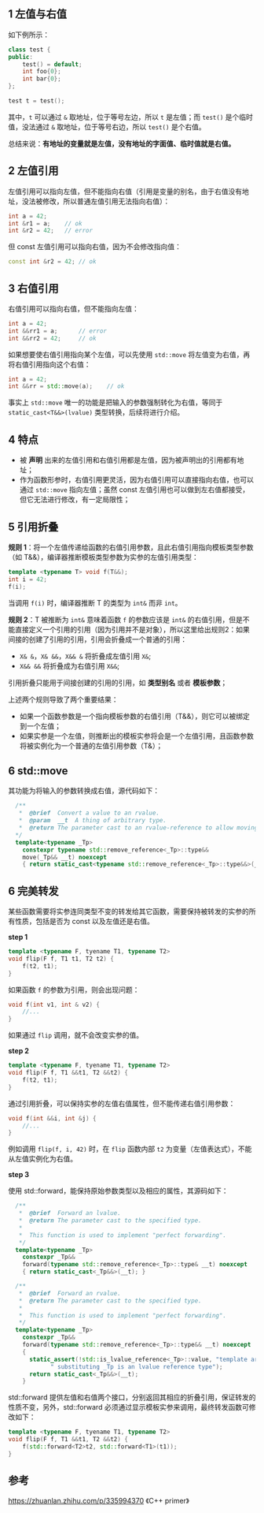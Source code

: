 ## 1 左值与右值

如下例所示：
```cpp
class test {
public:
    test() = default;
    int foo{0};
    int bar{0};
};
 
test t = test();
```

其中，`t` 可以通过 `&` 取地址，位于等号左边，所以 `t` 是左值；而 `test()` 是个临时值，没法通过 `&` 取地址，位于等号右边，所以 `test()` 是个右值。

总结来说：**有地址的变量就是左值，没有地址的字面值、临时值就是右值。**

## 2 左值引用

左值引用可以指向左值，但不能指向右值（引用是变量的别名，由于右值没有地址，没法被修改，所以普通左值引用无法指向右值）：
```cpp
int a = 42;
int &r1 = a;    // ok
int &r2 = 42;   // error
```

但 const 左值引用可以指向右值，因为不会修改指向值：
```cpp
const int &r2 = 42; // ok
```

## 3 右值引用

右值引用可以指向右值，但不能指向左值：
```cpp
int a = 42;
int &&rr1 = a;      // error
int &&rr2 = 42;     // ok
```

如果想要使右值引用指向某个左值，可以先使用 `std::move` 将左值变为右值，再将右值引用指向这个右值：
```cpp
int a = 42;
int &&rr = std::move(a);    // ok
```

事实上 `std::move` 唯一的功能是把输入的参数强制转化为右值，等同于 `static_cast<T&&>(lvalue)` 类型转换，后续将进行介绍。

## 4 特点

- 被 **声明** 出来的左值引用和右值引用都是左值，因为被声明出的引用都有地址；
- 作为函数形参时，右值引用更灵活，因为右值引用可以直接指向右值，也可以通过 `std::move` 指向左值；虽然 const 左值引用也可以做到左右值都接受，但它无法进行修改，有一定局限性；

## 5 引用折叠

**规则 1**：将一个左值传递给函数的右值引用参数，且此右值引用指向模板类型参数（如 T&&），编译器推断模板类型参数为实参的左值引用类型：
```cpp
template <typename T> void f(T&&);
int i = 42;
f(i);
```
当调用 `f(i)` 时，编译器推断 T 的类型为 `int&` 而非 `int`。

**规则 2**：T 被推断为 `int&` 意味着函数 `f` 的参数应该是 `int&` 的右值引用，但是不能直接定义一个引用的引用（因为引用并不是对象），所以这里给出规则2：如果间接的创建了引用的引用，引用会折叠成一个普通的引用：
- `X& &`，`X& &&`，`X&& &` 将折叠成左值引用 `X&`;
- `X&& &&` 将折叠成为右值引用 `X&&`;

引用折叠只能用于间接创建的引用的引用，如 **类型别名** 或者 **模板参数**；

上述两个规则导致了两个重要结果：
- 如果一个函数参数是一个指向模板参数的右值引用（T&&），则它可以被绑定到一个左值；
- 如果实参是一个左值，则推断出的模板实参将会是一个左值引用，且函数参数将被实例化为一个普通的左值引用参数（T&）；

## 6 std::move

其功能为将输入的参数转换成右值，源代码如下：
```cpp
  /**
   *  @brief  Convert a value to an rvalue.
   *  @param  __t  A thing of arbitrary type.
   *  @return The parameter cast to an rvalue-reference to allow moving it.
  */
  template<typename _Tp>
    constexpr typename std::remove_reference<_Tp>::type&&
    move(_Tp&& __t) noexcept
    { return static_cast<typename std::remove_reference<_Tp>::type&&>(__t); }

```

## 6 完美转发

某些函数需要将实参连同类型不变的转发给其它函数，需要保持被转发的实参的所有性质，包括是否为 const 以及左值还是右值。

**step 1**
```cpp
template <typename F, tyename T1, typename T2>
void flip(F f, T1 t1, T2 t2) {
    f(t2, t1);
}
```

如果函数 `f` 的参数为引用，则会出现问题：
```cpp
void f(int v1, int & v2) {
    //...
}
```
如果通过 `flip` 调用，就不会改变实参的值。

**step 2**
```cpp
template <typename F, tyename T1, typename T2>
void flip(F f, T1 &&t1, T2 &&t2) {
    f(t2, t1);
}
```
通过引用折叠，可以保持实参的左值右值属性，但不能传递右值引用参数：
```cpp
void f(int &&i, int &j) {
    //...
}
```
例如调用 `flip(f, i, 42)` 时，在 `flip` 函数内部 `t2` 为变量（左值表达式），不能从左值实例化为右值。

**step 3**

使用 std::forward，能保持原始参数类型以及相应的属性，其源码如下：
```cpp
  /**
   *  @brief  Forward an lvalue.
   *  @return The parameter cast to the specified type.
   *
   *  This function is used to implement "perfect forwarding".
   */
  template<typename _Tp>
    constexpr _Tp&&
    forward(typename std::remove_reference<_Tp>::type& __t) noexcept
    { return static_cast<_Tp&&>(__t); }

  /**
   *  @brief  Forward an rvalue.
   *  @return The parameter cast to the specified type.
   *
   *  This function is used to implement "perfect forwarding".
   */
  template<typename _Tp>
    constexpr _Tp&&
    forward(typename std::remove_reference<_Tp>::type&& __t) noexcept
    {
      static_assert(!std::is_lvalue_reference<_Tp>::value, "template argument"
		    " substituting _Tp is an lvalue reference type");
      return static_cast<_Tp&&>(__t);
    }
```
std::forward 提供左值和右值两个接口，分别返回其相应的折叠引用，保证转发的性质不变，另外，std::forward 必须通过显示模板实参来调用，最终转发函数可修改如下：
```cpp
template <typename F, tyename T1, typename T2>
void flip(F f, T1 &&t1, T2 &&t2) {
    f(std::forward<T2>t2, std::forward<T1>(t1));
}
```

## 参考
https://zhuanlan.zhihu.com/p/335994370
《C++ primer》
